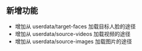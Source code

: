 ## 新增功能 

- 增加从 userdata/target-faces 加载目标人脸的途径
- 增加从 userdata/source-videos 加载视频的途径
- 增加从 userdata/source-images 加载图片的途径